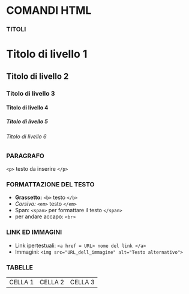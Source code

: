 # COMANDI HTML

### TITOLI

<h1>Titolo di livello 1</h1>
<h2>Titolo di livello 2</h2>
<h3>Titolo di livello 3</h3>
<h4>Titolo di livello 4</h4>
<h5>Titolo di livello 5</h5>
<h6>Titolo di livello 6</h6>

<!-- **************************************************** -->

### PARAGRAFO

`<p>` testo da inserire `</p>`

<!-- **************************************************** -->

### FORMATTAZIONE DEL TESTO

- <b>Grassetto:</b> `<b>` testo `</b>`
- <em>Corsivo:</em> `<em>` testo `</em>`
- <span>Span:</span> `<span>` per formattare il testo `</span>`
- per andare accapo: `<br>`

<!-- **************************************************** -->

### LINK ED IMMAGINI

- Link ipertestuali: `<a href = URL> nome del link </a>`
- Immagini: `<img src="URL_dell_immagine" alt="Testo alternativo">`

<!-- **************************************************** -->

### TABELLE

 <table>
  <tr> 
  <td> CELLA 1 </td>
  <td> CELLA 2 </td>
  <td> CELLA 3 </td>
</table>

<!--Usa rowspan e colspan per raggruppare o espandere celle.-->
